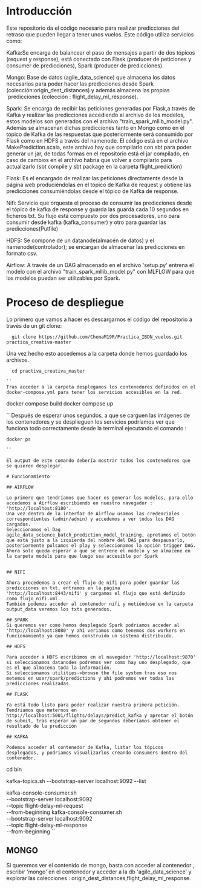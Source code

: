 # Introducción
Este repositorio da el código necesario para realizar predicciones del retraso que pueden llegar a tener unos vuelos. Este código utiliza servicios como:

 Kafka:Se encarga de balancear el paso de mensajes a partir de dos tópicos (request y response), está conectado con Flask (producer de peticiones y consumer de predicciones), Spark (producer de predicciones).

 Mongo: Base de datos (agile_data_science) que almacena los datos necesarios para poder hacer las predicciones desde Spark (colección:origin_dest_distances) y además almacena las propias `predicciones (colección : flight_delay_ml_response).

 Spark: Se encarga de recibir las peticiones generadas por Flask,a través de Kafka y realizar las predicciones accediendo al archivo de los modelos, estos modelos son generados con el archivo "train_spark_mllib_model.py". Además se almacenan dichas predicciones tanto en Mongo como en el tópico de Kafka de las respuestas que posteriormente será consumido por Flask como en HDFS a través del namenode. El código está en el archivo MakePrediction.scala, este archivo hay que compilarlo con sbt para poder generar un jar, de todas formas en el repositorio está el jar compilado, en caso de cambios en el archivo habría que volver a compilarlo para actualizarlo (sbt compile y sbt package en la carpeta flight_prediction)

 Flask: Es el encargado de realizar las peticiones directamente desde la página web produciéndolas en el tópico de Kafka de request y obtiene las predicciones consumiéndolas desde el tópico de Kafka de response.

 Nifi: Servicio que orquesta el proceso de consumir las predicciones desde el tópico de kafka de response y guarda las guarda cada 10 segundos en ficheros txt.
 Su flujo está compuesto por dos procesadores, uno para consumir desde kafka (kafka_consumer) y otro para guardar las predicciones(Putfile)

 HDFS: Se compone de un datanode(almacén de datos) y el namenode(controlador); se encargan de almacenar las predicciones en formato csv.
                                                                                                                                                                      
 Airflow: A través de un DAG almacenado en el archivo 'setup.py' entrena el modelo con el archivo "train_spark_mllib_model.py" con MLFLOW para que los modelos puedan ser utilizables por Spark.





# Proceso de despliegue
Lo primero que vamos a hacer es descargarnos el código del repositorio a través de un git clone:

```
  git clone https://github.com/ChemaM19R/Practica_IBDN_vuelos.git practica_creativa-master

```

Una vez hecho esto accedemos a la carpeta donde hemos guardado los archivos.

```
  cd practiva_creativa_master

``
Tras acceder a la carpeta desplegamos los contenedores definidos en el docker-compose.yml para tener los servicios accesibles en la red.
```
  docker compose build 
  docker compose up

``
Después de esperar unos segundos, a que se carguen las imágenes de los contenedores y se desplieguen los servicios podríamos ver que funciona todo correctamente desde la terminal ejecutando el comando :
```
docker ps 

``

El output de este comando debería mostrar todos los contenedores que se quieren desplegar.

# Funcionamiento

## AIRFLOW

Lo primero que tendríamos que hacer es generar los modelos, para ello accedemos a Airflow escribiendo en nuestro navegador : 'http://localhost:8180'.
Una vez dentro de la interfaz de Airflow usamos las credenciales correspondientes (admin/admin) y accedemos a ver todos los DAG cargados.
Seleccionamos el Dag agile_data_science_batch_prediction_model_training, apretamos el botón que está justo a la izquierda del nombre del DAG para despausarlo, posteriormente pulsamos el play y seleccionamos la opción trigger DAG.
Ahora solo queda esperar a que se entrene el modelo y se almacene en la carpeta models para que luego sea accesible por Spark


## NIFI

Ahora procedemos a crear el flujo de nifi para poder guardar las predicciones en txt, entramos en la página 'http://localhost:8443/nifi' y cargamos el flujo que está definido como flujo_nifi.xml.
También podemos acceder al contenedor nifi y metiéndose en la carpeta output_data veremos los txts generados.

## SPARK
Si queremos ver como hemos desplegado Spark podriamos acceder al 'http://localhost:8080' y ahí veriamos como tenemos dos workers en funcionamiento ya que hemos construido un sistema distribuido.

## HDFS

Para acceder a HDFS escribimos en el navegador 'http://localhost:9870' si seleccionamos datanodes podremos ver como hay uno desplegado, que es el que almacena toda la información.
Si seleccionamos utilities->browse the file system tras eso nos metemos en user/spark/predictions y ahí podremos ver todas las predicciones realizadas.

## FLASK

Ya está todo listo para poder realizar nuestra primera petición.
Tendriamos que meternos en http://localhost:5001/flights/delays/predict_kafka y apretar el botón de submit, tras esperar un par de segundos deberíamos obtener el resultado de la predicción

## KAFKA

Podemos acceder al contenedor de Kafka, listar los tópicos desplegados, y podriamos visualizarlos creando consumers dentro del contenedor.
```
cd bin

kafka-topics.sh --bootstrap-server localhost:9092 --list

kafka-console-consumer.sh \
    --bootstrap-server localhost:9092 \
    --topic flight-delay-ml-request \
    --from-beginning
kafka-console-consumer.sh \
    --bootstrap-server localhost:9092 \
    --topic flight-delay-ml-response \
    --from-beginning
``

## MONGO

Si queremos ver el contenido de mongo, basta con acceder al contenedor , escribir 'mongo' en el contenedor y acceder a la db 'agile_data_science' y explorar las colecciones : origin_dest_distances,flight_delay_ml_response.
